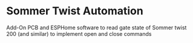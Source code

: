 # Sommer Twist Automation
 Add-On PCB and ESPHome software to read gate state of Sommer twist 200 (and similar) to implement open and close commands
